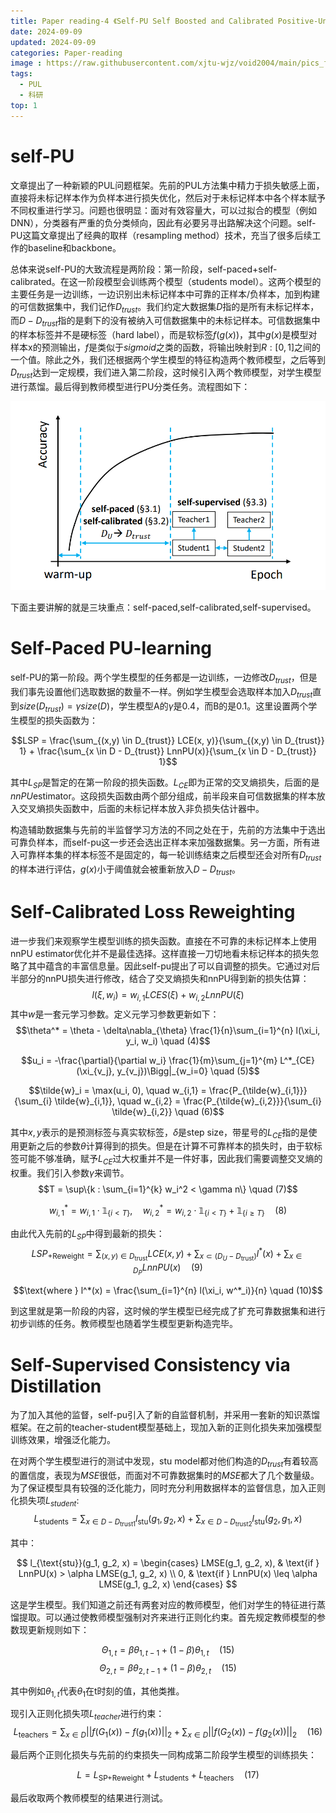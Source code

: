 ```yaml
---
title: Paper reading-4 《Self-PU Self Boosted and Calibrated Positive-Unlabeled Training》
date: 2024-09-09
updated: 2024-09-09
categories: Paper-reading
image : https://raw.githubusercontent.com/xjtu-wjz/void2004/main/pics_for_post/frena.webp
tags:
  - PUL
  - 科研
top: 1
---
```

# self-PU

文章提出了一种新颖的PUL问题框架。先前的PUL方法集中精力于损失敏感上面，直接将未标记样本作为负样本进行损失优化，然后对于未标记样本中各个样本赋予不同权重进行学习。问题也很明显：面对有效容量大，可以过拟合的模型（例如DNN），分类器有严重的负分类倾向，因此有必要另寻出路解决这个问题。self-PU这篇文章提出了经典的取样（resampling method）技术，充当了很多后续工作的baseline和backbone。

总体来说self-PU的大致流程是两阶段：第一阶段，self-paced+self-calibrated。在这一阶段模型会训练两个模型（students model）。这两个模型的主要任务是一边训练，一边识别出未标记样本中可靠的正样本/负样本，加到构建的可信数据集中，我们记作$D_{trust}$。我们约定大数据集$D$指的是所有未标记样本，而$D-D_{trust}$指的是剩下的没有被纳入可信数据集中的未标记样本。可信数据集中的样本标签并不是硬标签（hard label），而是软标签$f(g(x))$，其中$g(x)$是模型对样本x的预测输出，$f$是类似于$sigmoid$之类的函数，将输出映射到$R:[0,1]$之间的一个值。除此之外，我们还根据两个学生模型的特征构造两个教师模型，之后等到$D_{trust}$达到一定规模，我们进入第二阶段，这时候引入两个教师模型，对学生模型进行蒸馏。最后得到教师模型进行PU分类任务。流程图如下：

![alt text](../../materials/image.png)


下面主要讲解的就是三块重点：self-paced,self-calibrated,self-supervised。

# Self-Paced PU-learning

self-PU的第一阶段。两个学生模型的任务都是一边训练，一边修改$D_{trust}$，但是我们事先设置他们选取数据的数量不一样。例如学生模型会选取样本加入$D_{trust}$直到$size(D_{trust})= \gamma size(D)$，学生模型A的$\gamma$是0.4，而B的是0.1。这里设置两个学生模型的损失函数为：

$$LSP = \frac{\sum_{(x,y) \in D_{trust}} LCE(x, y)}{\sum_{(x,y) \in D_{trust}} 1} + \frac{\sum_{x \in D - D_{trust}} LnnPU(x)}{\sum_{x \in D - D_{trust}} 1}$$

其中$L_{SP}$是暂定的在第一阶段的损失函数。$L_{CE}$即为正常的交叉熵损失，后面的是$nnPU$estimator。这段损失函数由两个部分组成，前半段来自可信数据集的样本放入交叉熵损失函数中，后面的未标记样本放入非负损失估计器中。

构造辅助数据集与先前的半监督学习方法的不同之处在于，先前的方法集中于选出可靠负样本，而self-pu这一步还会选出正样本来加强数据集。另一方面，所有进入可靠样本集的样本标签不是固定的，每一轮训练结束之后模型还会对所有$D_{trust}$的样本进行评估，$g(x)$小于阈值就会被重新放入$D-D_{trust}$。

# Self-Calibrated Loss Reweighting

进一步我们来观察学生模型训练的损失函数。直接在不可靠的未标记样本上使用nnPU estimator优化并不是最佳选择。这样直接一刀切地看未标记样本的损失忽略了其中蕴含的丰富信息量。因此self-pu提出了可以自调整的损失。它通过对后半部分的nnPU损失进行修改，结合了交叉熵损失和nnPU得到新的损失估算：
$$l(\xi, w_i) = w_{i,1}LCES(\xi) + w_{i,2}LnnPU(\xi)$$
其中$w$是一套元学习参数。定义元学习参数更新如下：
$$\theta^* = \theta - \delta\nabla_{\theta} \frac{1}{n}\sum_{i=1}^{n} l(\xi_i, y_i, w_i) \quad (4)$$

$$u_i = -\frac{\partial}{\partial w_i} \frac{1}{m}\sum_{j=1}^{m} L^*_{CE}(\xi_{v_j}, y_{v_j})\Bigg|_{w_i=0} \quad (5)$$

$$\tilde{w}_i = \max(u_i, 0), \quad w_{i,1} = \frac{P_{\tilde{w}_{i,1}}}{\sum_{i} \tilde{w}_{i,1}}, \quad w_{i,2} = \frac{P_{\tilde{w}_{i,2}}}{\sum_{i} \tilde{w}_{i,2}} \quad (6)$$

其中$x,y$表示的是预测标签与真实软标签，$\delta$是step size，带星号的$L_{CE}$指的是使用更新之后的参数$\theta$计算得到的损失。但是在计算不可靠样本的损失时，由于软标签可能不够准确，赋予$L_{CE}$过大权重并不是一件好事，因此我们需要调整交叉熵的权重。我们引入参数$\gamma$来调节。
$$T = \sup\{k : \sum_{i=1}^{k} w_i^2 < \gamma n\} \quad (7)$$

$$w_{i,1}^* = w_{i,1} \cdot \mathbb{1}_{\{i<T\}}, \quad w_{i,2}^* = w_{i,2} \cdot \mathbb{1}_{\{i<T\}} + \mathbb{1}_{\{i\geq T\}} \quad (8)$$

由此代入先前的$L_{SP}$中得到最新的损失：
$$LSP_{\text{+Reweight}} = \sum_{(x,y) \in D_{\text{trust}}} LCE(x, y) + \sum_{x \subset (D_U - D_{\text{trust}})} l^*(x) + \sum_{x \in D_P} LnnPU(x) \quad (9)$$

$$\text{where } l^*(x) = \frac{\sum_{i=1}^{n} l(\xi_i, w^*_i)}{n} \quad (10)$$

到这里就是第一阶段的内容，这时候的学生模型已经完成了扩充可靠数据集和进行初步训练的任务。教师模型也随着学生模型更新构造完毕。

#  Self-Supervised Consistency via Distillation
为了加入其他的监督，self-pu引入了新的自监督机制，并采用一套新的知识蒸馏框架。在之前的teacher-student模型基础上，现加入新的正则化损失来加强模型训练效果，增强泛化能力。

在对两个学生模型进行的测试中发现，stu model都对他们构造的$D_{trust}$有着较高的置信度，表现为$MSE$很低，而面对不可靠数据集时的$MSE$都大了几个数量级。为了保证模型具有较强的泛化能力，同时充分利用数据样本的监督信息，加入正则化损失项$L_{student}$:
$$L_{\text{students}} = \sum_{x \in D - D_{\text{trust1}}} l_{\text{stu}}(g_1, g_2, x) + \sum_{x \in D - D_{\text{trust2}}} l_{\text{stu}}(g_2, g_1, x)$$

其中：

$$
l_{\text{stu}}(g_1, g_2, x) = 
\begin{cases} 
LMSE(g_1, g_2, x), & \text{if } LnnPU(x) > \alpha LMSE(g_1, g_2, x) \\
0, & \text{if } LnnPU(x) \leq \alpha LMSE(g_1, g_2, x)
\end{cases}
$$

这是学生模型。我们知道之前还有两套对应的教师模型，他们对学生的特征进行蒸馏提取。可以通过使教师模型强制对齐来进行正则化约束。首先规定教师模型的参数现更新规则如下：

$$\Theta_{1,t} = \beta\theta_{1,t-1} + (1 - \beta)\theta_{1,t} \quad (15)$$
$$\Theta_{2,t} = \beta\theta_{2,t-1} + (1 - \beta)\theta_{2,t} \quad (15)$$

其中例如$\theta_{1,t}$代表$\theta_{1}$在t时刻的值，其他类推。

现引入正则化损失项$L_{teacher}$进行约束：
$$L_{\text{teachers}} = \sum_{x \in D} ||f(G_1(x)) - f(g_1(x))||_2 + \sum_{x \in D} ||f(G_2(x)) - f(g_2(x))||_2 \quad (16)$$

最后两个正则化损失与先前的约束损失一同构成第二阶段学生模型的训练损失：

$$L = L_{\text{SP+Reweight}} + L_{\text{students}} + L_{\text{teachers}} \quad (17)$$

最后收取两个教师模型的结果进行测试。




